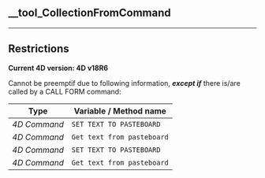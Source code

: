﻿## __tool_CollectionFromCommand---## Restrictions**Current 4D version: 4D v18R6**Cannot be preemptif due to following information, ***except if*** there is/are called by a CALL FORM command:|Type|Variable / Method name||------|------||*4D Command*|`SET TEXT TO PASTEBOARD`||*4D Command*|`Get text from pasteboard`||*4D Command*|`SET TEXT TO PASTEBOARD`||*4D Command*|`Get text from pasteboard`|